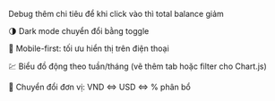 Debug thêm chi tiêu để khi click vào thì total balance giảm



🌗 Dark mode chuyển đổi bằng toggle

📱 Mobile-first: tối ưu hiển thị trên điện thoại

💹 Biểu đồ động theo tuần/tháng (vẽ thêm tab hoặc filter cho Chart.js)

💼 Chuyển đổi đơn vị: VND <=> USD <=> % phân bổ
